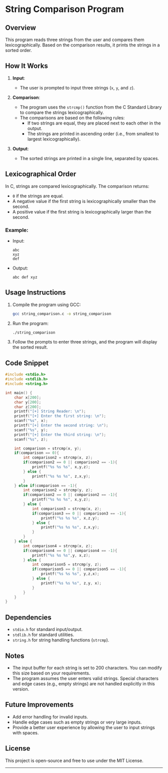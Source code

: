 # String Comparison Program

## Overview

This program reads three strings from the user and compares them lexicographically. Based on the comparison results, it prints the strings in a sorted order.

## How It Works

1. **Input**: 
   - The user is prompted to input three strings (`x`, `y`, and `z`).

2. **Comparison**: 
   - The program uses the `strcmp()` function from the C Standard Library to compare the strings lexicographically.
   - The comparisons are based on the following rules:
     - If two strings are equal, they are placed next to each other in the output.
     - The strings are printed in ascending order (i.e., from smallest to largest lexicographically).

3. **Output**: 
   - The sorted strings are printed in a single line, separated by spaces.

## Lexicographical Order

In C, strings are compared lexicographically. The comparison returns:
- `0` if the strings are equal.
- A negative value if the first string is lexicographically smaller than the second.
- A positive value if the first string is lexicographically larger than the second.

### Example:

- Input:
  ```
  abc
  xyz
  def
  ```

- Output:
  ```
  abc def xyz
  ```

## Usage Instructions

1. Compile the program using GCC:
   ```bash
   gcc string_comparison.c -o string_comparison
   ```

2. Run the program:
   ```bash
   ./string_comparison
   ```

3. Follow the prompts to enter three strings, and the program will display the sorted result.

## Code Snippet

```c
#include <stdio.h>
#include <stdlib.h>
#include <string.h>

int main() {
    char x[200];
    char y[200];
    char z[200];
    printf("[+] String Reader: \n");
    printf("[+] Enter the first string: \n");
    scanf("%s", x);
    printf("[+] Enter the second string: \n");
    scanf("%s", y); 
    printf("[+] Enter the third string: \n");
    scanf("%s", z);

    int comparison = strcmp(x, y);
    if(comparison == 0){
        int comparison2 = strcmp(x, z);
        if(comparison2 == 0 || comparison2 == -1){
            printf("%s %s %s", x,y,z);
        } else {
            printf("%s %s %s", z,x,y);
        }
    } else if(comparison == -1){
        int comparison2 = strcmp(y, z);
        if(comparison2 == 0 || comparison2 == -1){
            printf("%s %s %s", x,y,z);
        } else {
            int comparison3 = strcmp(x, z);
            if(comparison3 == 0 || comparison3 == -1){
                printf("%s %s %s", x,z,y);
            } else {
                printf("%s %s %s", z,x,y);
            }
        }
    } else {
        int comparison4 = strcmp(x, z);
        if(comparison4 == 0 || comparison4 == -1){
            printf("%s %s %s",y, x,z);
        } else {
            int comparison5 = strcmp(y, z);
            if(comparison5 == 0 || comparison5 == -1){
                printf("%s %s %s", y,z,x);
            } else {
                printf("%s %s %s", z,y, x);
            }
        }
    }
}
```

## Dependencies

- `stdio.h` for standard input/output.
- `stdlib.h` for standard utilities.
- `string.h` for string handling functions (`strcmp`).

## Notes

- The input buffer for each string is set to 200 characters. You can modify this size based on your requirements.
- The program assumes the user enters valid strings. Special characters and edge cases (e.g., empty strings) are not handled explicitly in this version.

## Future Improvements

- Add error handling for invalid inputs.
- Handle edge cases such as empty strings or very large inputs.
- Provide a better user experience by allowing the user to input strings with spaces.

## License

This project is open-source and free to use under the MIT License.

--- 

